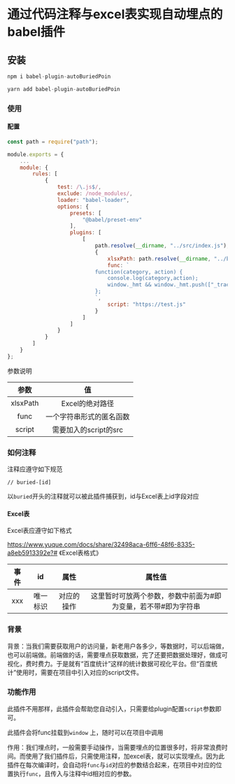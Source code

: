 
# 通过代码注释与excel表实现自动埋点的babel插件

## 安装

```javascript
npm i babel-plugin-autoBuriedPoin
```
```javascript
yarn add babel-plugin-autoBuriedPoin
```

### 使用
#### 配置
```javascript
const path = require("path");

module.exports = {
	...
	module: {
		rules: [
			{
				test: /\.js$/,
				exclude: /node_modules/,
				loader: "babel-loader",
				options: {
					presets: [
						"@babel/preset-env"
					],
					plugins: [
						[
							path.resolve(__dirname, "../src/index.js"),
							{
								xlsxPath: path.resolve(__dirname, "../buried.xlsx"),
								func: `
							function(category, action) {
								console.log(category,action);
								window._hmt && window._hmt.push(["_trackEvent", category, action]);
							};
							`,
								script: "https://test.js"
							}
						]
					]
				}
			}
		]
	}
};
```
参数说明

|   参数   |            值            |
| :------: | :----------------------: |
| xlsxPath |     Excel的绝对路径      |
|   func   | 一个字符串形式的匿名函数 |
|  script  |  需要加入的script的src   |



### 如何注释

注释应遵守如下规范

```
// buried-[id]
```

以`buried`开头的注释就可以被此插件捕获到，id与Excel表上id字段对应



#### Excel表

Excel表应遵守如下格式

https://www.yuque.com/docs/share/32498aca-6ff6-48f6-8335-a8eb5913392e?# 《Excel表格式》

| 事件 |    id    |    属性    |                            属性值                            |
| :--: | :------: | :--------: | :----------------------------------------------------------: |
| xxx  | 唯一标识 | 对应的操作 | 这里暂时可放两个参数，参数中前面为#即为变量，若不带#即为字符串 |



### 背景

背景：当我们需要获取用户的访问量，新老用户各多少，等数据时，可以后端做，也可以前端做。前端做的话，需要埋点获取数据，完了还要把数据处理好，做成可视化，费时费力。于是就有“百度统计”这样的统计数据可视化平台。但“百度统计”使用时，需要在项目中引入对应的script文件。
### 功能作用

此插件不用那样，此插件会帮助您自动引入，只需要给plugin配置`script`参数即可。

此插件会将func挂载到`window` 上，随时可以在项目中调用

作用：我们埋点时，一般需要手动操作，当需要埋点的位置很多时，将非常浪费时间。而使用了我们插件后，只需使用注释，加excel表，就可以实现埋点。因为此插件在每次编译时，会自动将`func`与`id`对应的参数结合起来，在项目中对应的位置执行`func`，且传入与注释中id相对应的参数。

